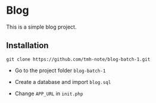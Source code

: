 # Blog

This is a simple blog project.

## Installation

```
git clone https://github.com/tmh-note/blog-batch-1.git
```

- Go to the project folder `blog-batch-1`

- Create a database and import `blog.sql`

- Change `APP_URL` in `init.php`




